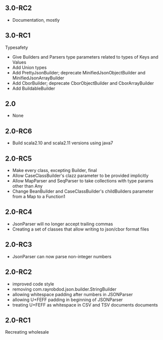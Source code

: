 ## 3.0-RC2
* Documentation, mostly

## 3.0-RC1
Typesafety
* Give Builders and Parsers type parameters related to types of Keys and Values
* Add Union types
* Add PrettyJsonBuilder; deprecate MinifiedJsonObjectBuilder and MinifiedJsonArrayBuilder
* Add CborBuilder; deprecate CborObjectBuilder and CborArrayBuilder
* Add BuildableBuilder

## 2.0
* None

## 2.0-RC6
* Build scala2.10 and scala2.11 versions using java7

## 2.0-RC5
* Make every class, excepting Builder, final
* Allow CaseClassBuilder's clazz parameter to be provided implicitly
* Allow MapParser and SeqParser to take collections with type params other than Any
* Change BeanBuilder and CaseClassBuilder's childBuilders parameter from a Map to a Function1

## 2.0-RC4
* JsonParser will no longer accept trailing commas
* Creating a set of classes that allow writing to json/cbor format files

## 2.0-RC3
* JsonParser can now parse non-integer numbers

## 2.0-RC2
* improved code style
* removing com.rayrobdod.json.builder.StringBuilder
* allowing whitespace padding after numbers in JSONParser
* allowing U+FEFF padding in beginning of JSONParser
* treating U+FEFF as whitespace in CSV and TSV documents documents

## 2.0-RC1
Recreating wholesale
